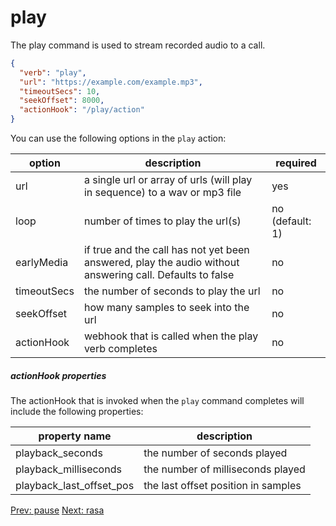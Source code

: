 # play

The play command is used to stream recorded audio to a call.
```json
{
  "verb": "play",
  "url": "https://example.com/example.mp3",
  "timeoutSecs": 10,
  "seekOffset": 8000,
  "actionHook": "/play/action"
}
```

You can use the following options in the `play` action:

| option        | description | required  |
| ------------- |-------------| -----|
| url | a single url or array of urls (will play in sequence) to a wav or mp3 file | yes |
| loop | number of times to play the url(s) | no (default: 1) |
| earlyMedia | if true and the call has not yet been answered, play the audio without answering call.  Defaults to false | no |
| timeoutSecs | the number of seconds to play the url | no |
| seekOffset | how many samples to seek into the url | no |
| actionHook | webhook that is called when the play verb completes | no | 


<h5 id="message-action-properties">actionHook properties</h5>

The actionHook that is invoked when the `play` command completes will include the following properties:

| property name  | description | 
| ------------- |-------------|
| playback_seconds | the number of seconds played |
| playback_milliseconds | the number of milliseconds played |
| playback_last_offset_pos | the last offset position in samples |

<p class="flex">
<a href="/docs/webhooks/pause">Prev: pause</a>
<a href="/docs/webhooks/rasa">Next: rasa</a>
</p>
